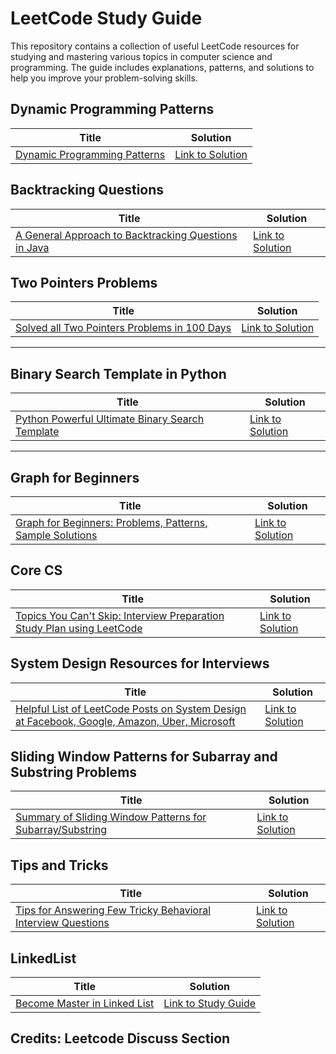 
# LeetCode Study Guide

This repository contains a collection of useful LeetCode resources for studying and mastering various topics in computer science and programming. The guide includes explanations, patterns, and solutions to help you improve your problem-solving skills.

## Dynamic Programming Patterns

| Title | Solution |
|-------|----------|
| [Dynamic Programming Patterns](https://leetcode.com/discuss/study-guide/458695/Dynamic-Programming-Patterns) | [Link to Solution](https://leetcode.com/discuss/study-guide/458695/Dynamic-Programming-Patterns) |

## Backtracking Questions

| Title | Solution |
|-------|----------|
| [A General Approach to Backtracking Questions in Java](https://leetcode.com/problems/permutations/solutions/18239/A-general-approach-to-backtracking-questions-in-Java-(Subsets-Permutations-Combination-Sum-Palindrome-Partioning)/) | [Link to Solution](https://leetcode.com/problems/permutations/solutions/18239/A-general-approach-to-backtracking-questions-in-Java-(Subsets-Permutations-Combination-Sum-Palindrome-Partioning)/) |

## Two Pointers Problems

| Title | Solution |
|-------|----------|
| [Solved all Two Pointers Problems in 100 Days](https://leetcode.com/discuss/study-guide/1688903/Solved-all-two-pointers-problems-in-100-days) | [Link to Solution](https://leetcode.com/discuss/study-guide/1688903/Solved-all-two-pointers-problems-in-100-days) |




---

## Binary Search Template in Python


| Title | Solution |
|-------|----------|
| [Python Powerful Ultimate Binary Search Template](https://leetcode.com/discuss/study-guide/786126/Python-Powerful-Ultimate-Binary-Search-Template.-Solved-many-problems) | [Link to Solution](https://leetcode.com/discuss/study-guide/786126/Python-Powerful-Ultimate-Binary-Search-Template.-Solved-many-problems) |




---

## Graph for Beginners


| Title | Solution |
|-------|----------|
| [Graph for Beginners: Problems, Patterns, Sample Solutions](https://leetcode.com/discuss/study-guide/655708/Graph-For-Beginners-Problems-or-Pattern-or-Sample-Solutions) | [Link to Solution](https://leetcode.com/discuss/study-guide/655708/Graph-For-Beginners-Problems-or-Pattern-or-Sample-Solutions) |




## Core CS



| Title | Solution |
|-------|----------|
| [Topics You Can't Skip: Interview Preparation Study Plan using LeetCode](https://leetcode.com/discuss/study-guide/1098600/topics-which-you-cant-skip-interview-preparation-study-plan-using-leetcode) | [Link to Solution](https://leetcode.com/discuss/study-guide/1098600/topics-which-you-cant-skip-interview-preparation-study-plan-using-leetcode) |





## System Design Resources for Interviews



| Title | Solution |
|-------|----------|
| [Helpful List of LeetCode Posts on System Design at Facebook, Google, Amazon, Uber, Microsoft](https://leetcode.com/discuss/interview-question/1140451/helpful-list-of-leetcode-posts-on-system-design-at-facebook-google-amazon-uber-microsoft) | [Link to Solution](https://leetcode.com/discuss/interview-question/1140451/helpful-list-of-leetcode-posts-on-system-design-at-facebook-google-amazon-uber-microsoft) |




## Sliding Window Patterns for Subarray and Substring Problems



| Title | Solution |
|-------|----------|
| [Summary of Sliding Window Patterns for Subarray/Substring](https://leetcode.com/discuss/general-discussion/1122776/summary-of-sliding-window-patterns-for-subarray-substring) | [Link to Solution](https://leetcode.com/discuss/general-discussion/1122776/summary-of-sliding-window-patterns-for-subarray-substring) |



## Tips and Tricks



| Title | Solution |
|-------|----------|
| [Tips for Answering Few Tricky Behavioral Interview Questions](https://leetcode.com/discuss/interview-experience/1532708/tips-for-answering-few-tricky-behavioural-interview-questions) | [Link to Solution](https://leetcode.com/discuss/interview-experience/1532708/tips-for-answering-few-tricky-behavioural-interview-questions) |


## LinkedList

| Title                                                                                                       | Solution                                                                                                     |
|-------------------------------------------------------------------------------------------------------------|--------------------------------------------------------------------------------------------------------------|
| [Become Master in Linked List](https://leetcode.com/discuss/study-guide/1800120/become-master-in-linked-list) | [Link to Study Guide](https://leetcode.com/discuss/study-guide/1800120/become-master-in-linked-list)         |



## Credits: Leetcode Discuss Section
